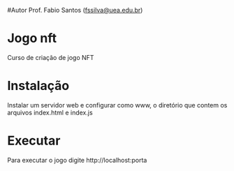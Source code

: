 #Autor
Prof. Fabio Santos (fssilva@uea.edu.br)
# Jogo nft
Curso de criação de jogo NFT

# Instalação
Instalar um servidor web e configurar como www, o diretório que contem os arquivos index.html e index.js
# Executar
Para executar o jogo digite http://localhost:porta
